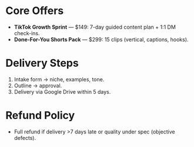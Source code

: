 # Core Offers
- **TikTok Growth Sprint** — $149: 7-day guided content plan + 1:1 DM check-ins.
- **Done-For-You Shorts Pack** — $299: 15 clips (vertical, captions, hooks).

# Delivery Steps
1) Intake form → niche, examples, tone.
2) Outline → approval.
3) Delivery via Google Drive within 5 days.

# Refund Policy
- Full refund if delivery >7 days late or quality under spec (objective defects).
